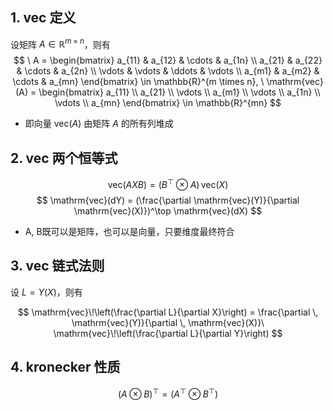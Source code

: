 
## 1. vec 定义

设矩阵 $A \in \mathbb{R}^{m \times n}$，则有
$$
\ A
= \begin{bmatrix}
a_{11} & a_{12} & \cdots & a_{1n} \\
a_{21} & a_{22} & \cdots & a_{2n} \\
\vdots & \vdots & \ddots & \vdots \\
a_{m1} & a_{m2} & \cdots & a_{mn}
\end{bmatrix} \in \mathbb{R}^{m \times n}, \
\mathrm{vec}(A) 
= \begin{bmatrix}
a_{11} \\ a_{21} \\ \vdots \\ a_{m1}
\\ \vdots \\ a_{1n} \\ \vdots \\ a_{mn}
\end{bmatrix} \in \mathbb{R}^{mn}
$$
- 即向量 $\mathrm{vec}(A)$ 由矩阵 $A$ 的所有列堆成

## 2. vec 两个恒等式

$$
\mathrm{vec}(AXB) = (B^\top \otimes A) \, \mathrm{vec}(X)
$$
$$
\mathrm{vec}(dY) = (\frac{\partial \mathrm{vec}(Y)}{\partial \mathrm{vec}(X)})^\top \mathrm{vec}(dX)
$$
- A, B既可以是矩阵，也可以是向量，只要维度最终符合

## 3. vec 链式法则
设 $L = Y(X)$，则有

$$
\mathrm{vec}\!\left(\frac{\partial L}{\partial X}\right)
= \frac{\partial \, \mathrm{vec}(Y)}{\partial \, \mathrm{vec}(X)}\
\mathrm{vec}\!\left(\frac{\partial L}{\partial Y}\right)
$$

## 4. kronecker 性质 

$$
(A \otimes B)^\top = (A^\top \otimes B^\top)
$$

